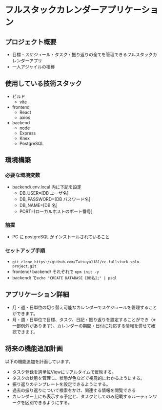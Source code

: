 # フルスタックカレンダーアプリケーション

## プロジェクト概要

- 目標・スケジュール・タスク・振り返りの全てを管理できるフルスタックカレンダーアプリ
- 一人アジャイルの相棒

## 使用している技術スタック

- ビルド
  - vite
- frontend
  - React
  - axios
- backend
  - node
  - Express
  - Knex
  - PostgreSQL

## 環境構築

### 必要な環境変数

- backend/.env.local 内に下記を設定
  - DB_USER=[DB ユーザ名]
  - DB_PASSWORD=[DB パスワード名]
  - DB_NAME=[DB 名]
  - PORT=[ローカルホストのポート番号]

### 前提

- PC に postgreSQL がインストールされていること

### セットアップ手順

- `git clone https://github.com/Tatsuya1181/cc-fullstuck-solo-project.git`
- frontend/ backend/ それぞれで `npm init -y`
- backend/ で`echo "CREATE DATABASE [DB名];" | psql`

## アプリケーション詳細

* 月・週・日単位の切り替え可能なカレンダーでスケジュールを管理することができます。
* 月・週・日単位で目標、タスク、日記・振り返りを設定することができ（※一部例外があります）、カレンダーの期間・日付に対応する情報を併せて確認できます。
  
## 将来の機能追加計画

以下の機能追加を計画しています。
* タスク登録を週単位Viewにリアルタイムで反映する。
* タスクの状態を管理し、状態が色などで視覚的にわかるようにする。
* 振り返りのテンプレートを設定できるようにする。
* 過去の振り返りについて検索をかけ、関連する情報を閲覧できる
* カレンダー上にも表示する予定と、タスクとしてのみ記載するルーティンワークを区別できるようにする。